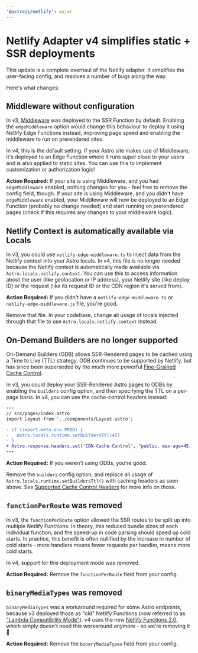 ```yaml
---
'@astrojs/netlify': major
---
```


# Netlify Adapter v4 simplifies static + SSR deployments

This update is a complete overhaul of the Netlify adapter.
It simplifies the user-facing config, and resolves a number of bugs along the way.

Here's what changes:

## Middleware without configuration

In v3, [Middleware](https://docs.astro.build/en/guides/middleware/) was deployed to the SSR Function by default.
Enabling the `edgeMiddleware` option would change this behaviour to deploy it using Netlify Edge Functions instead, improving
page speed and enabling the middleware to run on prerendered sites.

In v4, this is the default setting.
If your Astro site makes use of Middleware,
it's deployed to an Edge Function where it runs super close to your users and is also applied to static sites.
You can use this to implement customization or authorization logic!

**Action Required:**
If your site is using Middleware, and you had `edgeMiddleware` enabled, nothing changes for you - feel free to remove the config field, though.
If your site is using Middleware, and you didn't have `edgeMiddleware` enabled, your Middleware will now be deployed to an Edge Function (probably no change needed) and start running on prerendered pages (check if this requires any changes to your middleware logic).

## Netlify Context is automatically available via Locals

In v3, you could use `netlify-edge-middleware.ts` to inject data from the Netlify context into your Astro locals.
In v4, this file is no longer needed because the Netlify context is automatically made available via `Astro.locals.netlify.context`.
You can use this to access information about the user (like geolocation or IP address), your Netlify site (like deploy ID) or the request (like its request ID or the CDN region it's served from).

**Action Required:**
If you didn't have a `netlify-edge-middleware.ts` or `netlify-edge-middleware.js` file, you're good.

Remove that file.
In your codebase, change all usage of locals injected through that file to use `Astro.locals.netlify.context` instead.

## On-Demand Builders are no longer supported

On-Demand Builders (ODB) allows SSR-Rendered pages to be cached using a Time to Live (TTL) strategy.
ODB continues to be supported by Netlify, but has since been superseded by the much more powerful
[Fine-Grained Cache Control](https://www.netlify.com/blog/swr-and-fine-grained-cache-control).

In v3, you could deploy your SSR-Rendered Astro pages to ODBs by enabling the `builders` config option,
and then specifying the TTL on a per-page basis.
In v4, you can use the cache-control headers instead:

```diff lang="astro"
---
// src/pages/index.astro
import Layout from '../components/Layout.astro';

- if (import.meta.env.PROD) {
-   Astro.locals.runtime.setBuildersTtl(45)
- }
+ Astro.response.headers.set('CDN-Cache-Control', "public, max-age=45, must-revalidate")
---
```

**Action Required:**
If you weren't using ODBs, you're good.

Remove the `builders` config option, and replace all usage of `Astro.locals.runtime.setBuildersTtl()`
with caching headers as seen above.
See [Supported Cache Control Headers](https://docs.netlify.com/platform/caching/#supported-cache-control-headers) for more info on those.

## `functionPerRoute` was removed

In v3, the `functionPerRoute` option allowed the SSR routes to be split up into multiple Netlify Functions.
In theory, this reduced bundle sizes of each individual function, and the speed-up in code parsing should speed up cold starts.
In practice, this benefit is often nullified by the increase in number of cold starts - more handlers means fewer requests per handler, means more cold starts.

In v4, support for this deployment mode was removed.

**Action Required:**
Remove the `functionPerRoute` field from your config.

## `binaryMediaTypes` was removed

`binaryMediaTypes` was a workaround required for some Astro endpoints, because v3 deployed those as "old" Netlify Functions (now referred to as ["Lambda Compatibility Mode"](https://docs.netlify.com/functions/lambda-compatibility)).
v4 uses the new [Netlify Functions 2.0](https://www.netlify.com/blog/introducing-netlify-functions-2-0/), which simply doesn't need this workaround anymore - so we're removing it 🎉

**Action Required:**
Remove the `binaryMediaTypes` field from your config.
